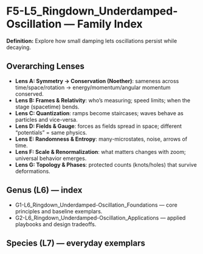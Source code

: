 # F5-L5_Ringdown_Underdamped-Oscillation — Family Index
**Definition:** Explore how small damping lets oscillations persist while decaying.

## Overarching Lenses

- **Lens A: Symmetry -> Conservation (Noether)**: sameness across time/space/rotation → energy/momentum/angular momentum conserved.
- **Lens B: Frames & Relativity**: who’s measuring; speed limits; when the stage (spacetime) bends.
- **Lens C: Quantization**: ramps become staircases; waves behave as particles and vice-versa.
- **Lens D: Fields & Gauge**: forces as fields spread in space; different “potentials” = same physics.
- **Lens E: Randomness & Entropy**: many-microstates, noise, arrows of time.
- **Lens F: Scale & Renormalization**: what matters changes with zoom; universal behavior emerges.
- **Lens G: Topology & Phases**: protected counts (knots/holes) that survive deformations.

## Genus (L6) — index
- G1-L6_Ringdown_Underdamped-Oscillation_Foundations — core principles and baseline exemplars.
- G2-L6_Ringdown_Underdamped-Oscillation_Applications — applied playbooks and design tradeoffs.

## Species (L7) — everyday exemplars
